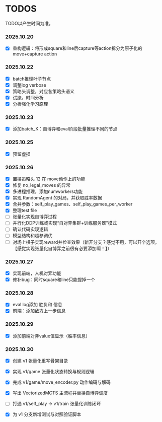 # TODOS

TODO以产生时间为准。

### 2025.10.20

- [x] 重构逻辑：将形成square和line后capture等action拆分为原子化的move+capture action

### 2025.10.22

- [x] batch推理叶子节点
- [x] 调整log verbose
- [x] 策略头调整，对应各策略头语义
- [x] 试跑，时间分析
- [x] 分析强化学习原理

### 2025.10.23

- [x] 添加batch_K：自博弈和eval阶段批量推理不同的节点 

### 2025.10.25

- [x] 预留虚损

### 2025.10.26
- [x] 置换策略头 12 在 move动作上的功能 
- [x] 修复 no_legal_moves 的异常
- [x] 多进程推理，添加numworkers功能
- [x] 实现 RandomAgent 的对局，并获取胜率数据
- [x] 合并参数：self_play_games、self_play_games_per_worker
- [x] 整理test file
- [ ] 张量化实现自博弈过程
- [ ] 并行化DDP训练或实现“自对弈集群+训练服务器”模式
- [ ] 确认代码实现逻辑
- [ ] 模型结构和超参调优
- [ ] 对场上棋子实现reward并检查效果（新开分支？感觉不用，可以开个选项。【感觉实现张量化自博弈之前很有必要添加啊！】）

### 2025.10.27

- [x] 实现前端，人机对弈功能
- [x] 修补bug：同时square和line只能提掉一个

### 2025.10.28

- [x] eval log添加 胜负和 信息
- [x] 前端：添加敌方上一步信息

### 2025.10.29

- [x] 添加前端对弈value值显示（胜率信息）

### 2025.10.30

- [x] 创建 v1 张量化重写骨架目录
- [x] 实现 v1/game 张量化状态转换与规则逻辑
- [x] 完成 v1/game/move_encoder.py 动作编码与解码
- [x] 写出 VectorizedMCTS 主流程并替换自博弈调度
- [ ] 打通 v1/self_play -> v1/train 张量化训练闭环
- [x] 为 v1 分支新增测试与对照验证脚本

